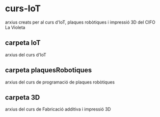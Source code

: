 # curs-IoT
arxius creats per al curs d'IoT, plaques robòtiques i impressió 3D del CIFO La Violeta

## carpeta IoT
arxius del curs d'IoT

## carpeta plaquesRobotiques
arxius del curs de programació de plaques robòtiques

## carpeta 3D
arxius del curs de Fabricació additiva i impressió 3D

